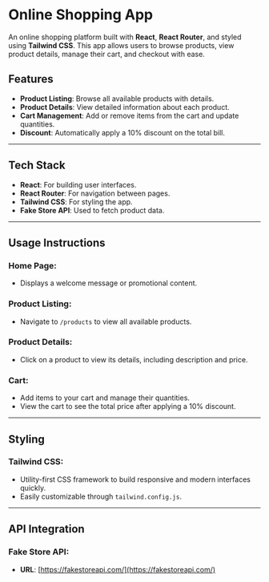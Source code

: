 # Online Shopping App

An online shopping platform built with **React**, **React Router**, and styled using **Tailwind CSS**. This app allows users to browse products, view product details, manage their cart, and checkout with ease.

## Features

- **Product Listing**: Browse all available products with details.
- **Product Details**: View detailed information about each product.
- **Cart Management**: Add or remove items from the cart and update quantities.
- **Discount**: Automatically apply a 10% discount on the total bill.

---

## Tech Stack

- **React**: For building user interfaces.
- **React Router**: For navigation between pages.
- **Tailwind CSS**: For styling the app.
- **Fake Store API**: Used to fetch product data.

---

## Usage Instructions

### Home Page:
- Displays a welcome message or promotional content.

### Product Listing:
- Navigate to `/products` to view all available products.

### Product Details:
- Click on a product to view its details, including description and price.

### Cart:
- Add items to your cart and manage their quantities.
- View the cart to see the total price after applying a 10% discount.

---

## Styling

### Tailwind CSS:
- Utility-first CSS framework to build responsive and modern interfaces quickly.
- Easily customizable through `tailwind.config.js`.

---

## API Integration

### Fake Store API:
- **URL**: [https://fakestoreapi.com/](https://fakestoreapi.com/)


